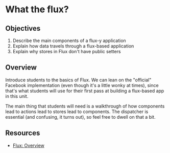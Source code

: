 # What the flux?

## Objectives

1. Describe the main components of a flux-y application
2. Explain how data travels through a flux-based application
3. Explain why stores in Flux don't have public setters

## Overview 

Introduce students to the basics of Flux. We can lean on the "official" Facebook
implementation (even though it's a little wonky at times), since that's what
students will use for their first pass at building a flux-based app in this
unit.

The main thing that students will need is a walkthrough of how components lead
to actions lead to stores lead to components. The dispatcher is essential (and
confusing, it turns out), so feel free to dwell on that a bit.

## Resources

- [Flux: Overview](https://facebook.github.io/flux/docs/overview.html#content)
